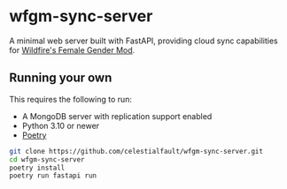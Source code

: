 # wfgm-sync-server

A minimal web server built with FastAPI, providing cloud sync capabilities for [Wildfire's Female Gender Mod].

## Running your own

This requires the following to run:

- A MongoDB server with replication support enabled
- Python 3.10 or newer
- [Poetry](https://python-poetry.org/)

```sh
git clone https://github.com/celestialfault/wfgm-sync-server.git
cd wfgm-sync-server
poetry install
poetry run fastapi run
```

[Wildfire's Female Gender Mod]: https://github.com/WildfireRomeo/WildfireFemaleGenderMod
